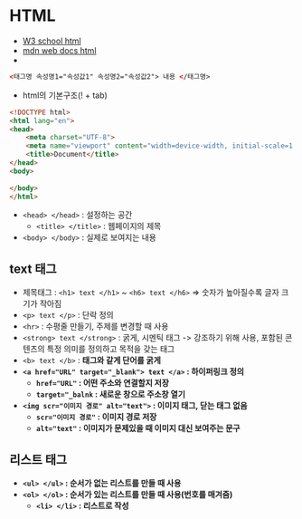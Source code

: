 # HTML
- [W3 school html](https://www.w3schools.com/tags/default.asp)
- [mdn web docs html](https://developer.mozilla.org/en-US/docs/Web/HTML)
- <!--주석달기(ctrl + /)-->
```html 
<태그명 속성명1="속성값1" 속성명2="속성값2"> 내용 </태그명>
```
- html의 기본구조(! + tab)
```html
<!DOCTYPE html>
<html lang="en">
<head>
    <meta charset="UTF-8">
    <meta name="viewport" content="width=device-width, initial-scale=1.0">
    <title>Document</title>
</head>
<body>
    
</body>
</html>
```
- `<head> </head>` : 설정하는 공간
    - `<title> </title>` : 웹페이지의 제목
- `<body> </body>` : 실제로 보여지는 내용

## text 태그
- 제목태그 : `<h1> text </h1>` ~ `<h6> text </h6>` => 숫자가 높아질수록 글자 크기가 작아짐
- `<p> text </p>` : 단락 정의
- `<hr>` : 수평줄 만들기, 주제를 변경할 때 사용
- `<strong> text </strong>` : 굵게, 시멘틱 태그 -> 강조하기 위해 사용, 포함된 콘텐츠의 특정 의미를 정의하고 목적을 갖는 태그
- `<b> text </b>` : <strong>태그와 같게 단어를 굵게
- `<a href="URL" target="_blank"> text </a>` : 하이퍼링크 정의
    - `href="URL"` : 어떤 주소와 연결할지 저장
    - `target="_balnk` : 새로운 창으로 주소창 열기
- `<img scr="이미지 경로" alt="text">`  : 이미지 태그, 닫는 태그 없음
    - `scr="이미지 경로"` : 이미지 경로 저장
    - `alt="text"` : 이미지가 문제있을 때 이미지 대신 보여주는 문구

## 리스트 태그
- `<ul> </ul>` : 순서가 없는 리스트를 만들 때 사용
- `<ol> </ol>` : 순서가 있는 리스트를 만들 때 사용(번호를 매겨줌)
    - `<li> </li>` : 리스트로 작성